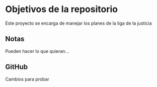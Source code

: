 # Objetivos de la repositorio

Este proyecto se encarga de manejar los planes de la liga de la justicia


## Notas
Pueden hacer lo que quieran...

## GitHub
Cambios para probar
